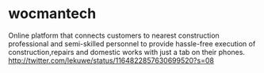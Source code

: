 # wocmantech
Online platform that connects customers to nearest construction professional and semi-skilled personnel to provide hassle-free execution of construction,repairs and domestic works with just a tab on their phones.
http://twitter.com/lekuwe/status/1164822857630699520?s=08
